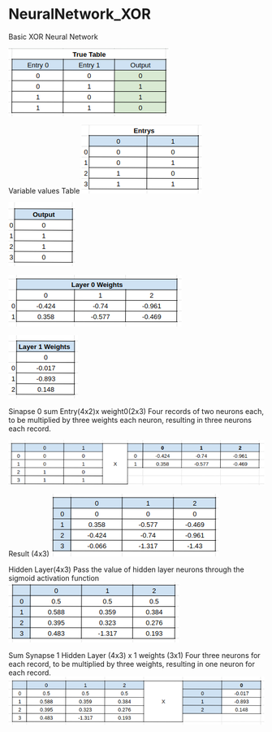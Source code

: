 # NeuralNetwork_XOR
Basic XOR Neural Network

![tabela_verdade](images/tabela_verdade.png)

Variable values Table
![entrys](images/entrys.png)

![output](images/output.png)

![layer0](images/layer0.png)

![layer1_w](images/layer1_w.png)

Sinapse 0 sum
Entry(4x2)x weight0(2x3)
Four records of two neurons each, to be multiplied by three weights each neuron, 
resulting in three neurons each record.

![layer1_w](images/soma.png)

Result (4x3)
![layer1_w](images/4x3.png)

Hidden Layer(4x3)
Pass the value of hidden layer neurons through the sigmoid activation function
![layer1_w](images/4x3_oculta.png)

Sum Synapse 1
Hidden Layer (4x3) x 1 weights (3x1)
Four three neurons for each record, to be multiplied by three weights, resulting in one neuron for each record.
![layer1_w](images/soma_1.png)


